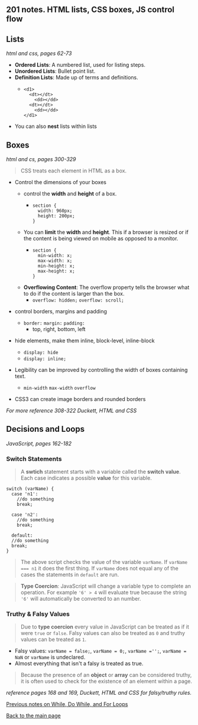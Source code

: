 ## 201 notes.  HTML lists, CSS boxes, JS control flow

## Lists
*html and css, pages 62-73*

+ **Ordered Lists**: A numbered list, used for listing steps.
+ **Unordered Lists**: Bullet point list.
+ **Definition Lists**: Made up of terms and definitions.
  + ```
    <d1>
      <dt></dt>
        <dd></dd>
      <dt></dt>
        <dd></dd>
    </d1>      
    ```
+ You can also **nest** lists within lists


## Boxes
*html and cs, pages 300-329*

> CSS treats each element in HTML as a box.
+ Control the dimensions of your boxes
  + control the **width** and **height** of a box.
    + ```
      section {
        width: 960px;
        height: 200px;
      }
      ```
  + You can **limit** the **width** and **height**.  This if a browser is resized or if the content is being viewed on mobile as opposed to a monitor.
    + ```
      section {
        min-width: x;
        max-width: x;
        min-height: x;
        max-height: x;
      }
      ```
  + **Overflowing Content**: The overflow property tells the browser what to do if the content is larger than the box.
    + `overflow: hidden;`  `overflow: scroll;`
 
+ control borders, margins and padding
  + `border:` `margin:` `padding:`
    + top, right, bottom, left
+ hide elements, make them inline, block-level, inline-block
  + `display: hide` 
  + `display: inline;`
+ Legibility can be improved by controlling the width of boxes containing text.
  + `min-width` `max-width` `overflow`
+ CSS3 can create image borders and rounded borders

*For more reference 308-322 Duckett, HTML and CSS*


## Decisions and Loops
*JavaScript, pages 162-182*

### Switch Statements
> A **swtich** statement starts with a variable called the **switch value**.  Each case indicates a possible **value** for this variable.
```
switch (varName) {
  case 'n1':
    //do something
    break;
  
  case 'n2':
    //do something
    break;
  
  default:
  //do something
  break;
}
```
> The above script checks the value of the variable `varName`.  If `varName === n1` it does the first thing.  If `varName` does not equal any of the cases the statements in `default` are run.

> **Type Coercion**:  JavaScript will change a variable type to complete an operation.  For example `'6' > 4` will evaluate true because the string `'6'` will automatically be converted to an number.

### Truthy & Falsy Values
> Due to **type coercion** every value in JavaScript can be treated as if it were `true` or `false`.  Falsy values can also be treated as `0` and truthy values can be treated as `1`.
  + Falsy values: `varName = false;`, `varName = 0;`, `varName ='';`, `varName = NaN` or `varName` is undeclared.
  + Almost everything that isn't a falsy is treated as true.

> Because the presence of an **object** or **array** can be considered truthy, it is often used to check for the existence of an element within a page.

*reference pages 168 and 169, Duckett, HTML and CSS for falsy/truthy rules.*


[Previous notes on While, Do While, and For Loops](../102/ops-loops.md)


[Back to the main page](../README.md)